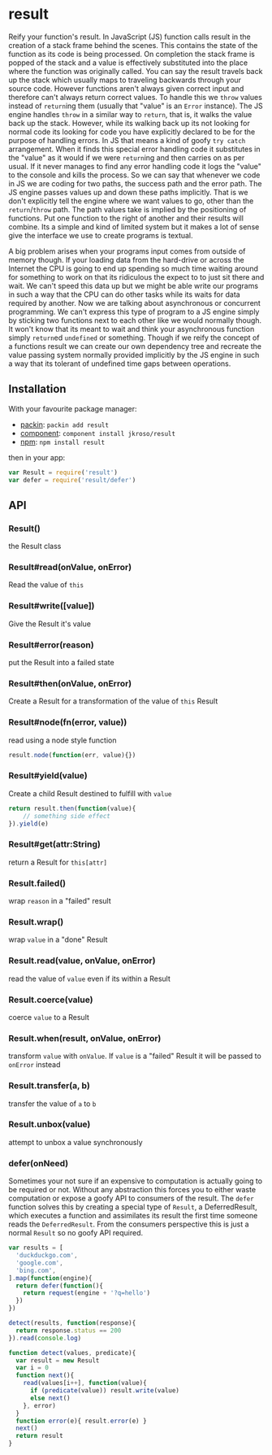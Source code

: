 
# result

Reify your function's result. In JavaScript (JS) function calls result in the creation of a stack frame behind the scenes. This contains the state of the function as its code is being processed. On completion the stack frame is popped of the stack and a value is effectively substituted into the place where the function was originally called. You can say the result travels back up the stack which usually maps to traveling backwards through your source code. However functions aren't always given correct input and therefore can't always return correct values. To handle this we `throw` values instead of `return`ing them (usually that "value" is an `Error` instance). The JS engine handles `throw` in a similar way to `return`, that is, it walks the value back up the stack. However, while its walking back up its not looking for normal code its looking for code you have explicitly declared to be for the purpose of handling errors. In JS that means a kind of goofy `try catch` arrangement. When it finds this special error handling code it substitutes in the "value" as it would if we were `return`ing and then carries on as per usual. If it never manages to find any error handling code it logs the "value" to the console and kills the process. So we can say that whenever we code in JS we are coding for two paths, the success path and the error path. The JS engine passes values up and down these paths implicitly. That is we don't explicitly tell the engine where we want values to go, other than the `return`/`throw` path. The path values take is implied by the positioning of functions. Put one function to the right of another and their results will combine. Its a simple and kind of limited system but it makes a lot of sense give the interface we use to create programs is textual.

A big problem arises when your programs input comes from outside of memory though. If your loading data from the hard-drive or across the Internet the CPU is going to end up spending so much time waiting around for something to work on that its ridiculous the expect to to just sit there and wait. We can't speed this data up but we might be able write our programs in such a way that the CPU can do other tasks while its waits for data required by another. Now we are talking about asynchronous or concurrent programming. We can't express this type of program to a JS engine simply by sticking two functions next to each other like we would normally though. It won't know that its meant to wait and think your asynchronous function simply `return`ed `undefined` or something. Though if we reify the concept of a functions result we can create our own dependency tree and recreate the value passing system normally provided implicitly by the JS engine in such a way that its tolerant of undefined time gaps between operations.

## Installation

With your favourite package manager:

- [packin](//github.com/jkroso/packin): `packin add result`
- [component](//github.com/component/component#installing-packages): `component install jkroso/result`
- [npm](//npmjs.org/doc/cli/npm-install.html): `npm install result`

then in your app:

```js
var Result = require('result')
var defer = require('result/defer')
```

## API

### Result()

the Result class

### Result#read(onValue, onError)

Read the value of `this`

### Result#write([value])

Give the Result it's value

### Result#error(reason)

put the Result into a failed state

### Result#then(onValue, onError)

Create a Result for a transformation of the value of `this` Result

### Result#node(fn(error, value))

read using a node style function

```js
result.node(function(err, value){})
```

### Result#yield(value)

Create a child Result destined to fulfill with `value`

```js
return result.then(function(value){
	// something side effect
}).yield(e)
```

### Result#get(attr:String)

  return a Result for `this[attr]`

### Result.failed()

wrap `reason` in a "failed" result

### Result.wrap()

wrap `value` in a "done" Result

### Result.read(value, onValue, onError)

read the value of `value` even if its within a Result

### Result.coerce(value)

coerce `value` to a Result

### Result.when(result, onValue, onError)

transform `value` with `onValue`. If `value` is a "failed" Result it will be passed to `onError` instead

### Result.transfer(a, b)

  transfer the value of `a` to `b`

### Result.unbox(value)

  attempt to unbox a value synchronously

### defer(onNeed)

Sometimes your not sure if an expensive to computation is actually going to be required or not. Without any abstraction this forces you to either waste computation or expose a goofy API to consumers of the result. The `defer` function solves this by creating a special type of `Result`, a DeferredResult, which executes a function and assimilates its result the first time someone reads the `DeferredResult`. From the consumers perspective this is just a normal `Result` so no goofy API required.

```js
var results = [
  'duckduckgo.com',
  'google.com',
  'bing.com',
].map(function(engine){
  return defer(function(){
    return request(engine + '?q=hello')
  })
})

detect(results, function(response){
  return response.status == 200
}).read(console.log)

function detect(values, predicate){
  var result = new Result
  var i = 0
  function next(){
    read(values[i++], function(value){
      if (predicate(value)) result.write(value)
      else next()
    }, error)
  }
  function error(e){ result.error(e) }
  next()
  return result
}
```
